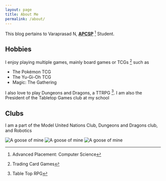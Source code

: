 ```yaml
---
layout: page
title: About Me
permalink: /about/
---
```


This blog pertains to Varaprasad N, **[APCSP](https://www.youtube.com/watch?v=dQw4w9WgXcQ)** [^1] Student.

## Hobbies
I enjoy playing multiple games, mainly board games or TCGs [^2] such as
- The Pokémon TCG
- The Yu-Gi-Oh TCG
- Magic: The Gathering

I also love to play Dungeons and Dragons, a TTRPG [^3]. I am also the President of the Tabletop Games club at my school

## Clubs
I am a part of the Model United Nations Club, Dungeons and Dragons club, and Robotics

![]({{site.baseurl}}/images/itsagoose.png "A goose of mine")
![]({{site.baseurl}}/images/nootnoot.png "A goose of mine")
![]({{site.baseurl}}/images/FOOTPOWDER2.png "A goose of mine")

[^1]: Advanced Placement: Computer Science
[^2]: Trading Card Games
[^3]: Table Top RPG
